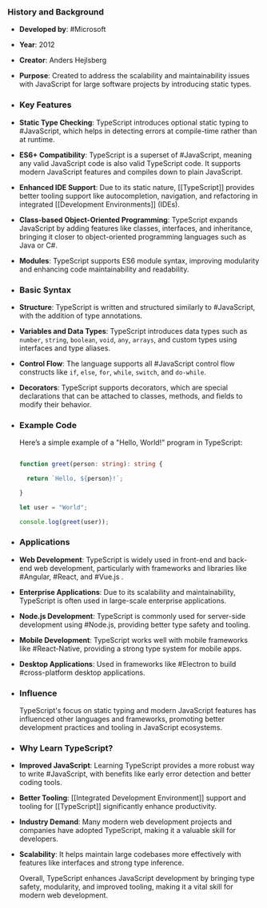 ### **History and Background**
- **Developed by**: #Microsoft
- **Year**: 2012
- **Creator**: Anders Hejlsberg
- **Purpose**: Created to address the scalability and maintainability issues with JavaScript for large software projects by introducing static types.
- ### **Key Features**
- **Static Type Checking**: TypeScript introduces optional static typing to #JavaScript, which helps in detecting errors at compile-time rather than at runtime.
- **ES6+ Compatibility**: TypeScript is a superset of #JavaScript, meaning any valid JavaScript code is also valid TypeScript code. It supports modern JavaScript features and compiles down to plain JavaScript.
- **Enhanced IDE Support**: Due to its static nature, [[TypeScript]] provides better tooling support like autocompletion, navigation, and refactoring in integrated [[Development Environments]] (IDEs).
- **Class-based Object-Oriented Programming**: TypeScript expands JavaScript by adding features like classes, interfaces, and inheritance, bringing it closer to object-oriented programming languages such as Java or C#.
- **Modules**: TypeScript supports ES6 module syntax, improving modularity and enhancing code maintainability and readability.
- ### **Basic Syntax**
- **Structure**: TypeScript is written and structured similarly to #JavaScript, with the addition of type annotations.
- **Variables and Data Types**: TypeScript introduces data types such as `number`, `string`, `boolean`, `void`, `any`, `arrays`, and custom types using interfaces and type aliases.
- **Control Flow**: The language supports all #JavaScript control flow constructs like `if`, `else`, `for`, `while`, `switch`, and `do-while`.
- **Decorators**: TypeScript supports decorators, which are special declarations that can be attached to classes, methods, and fields to modify their behavior.
- ### **Example Code**
  
  Here’s a simple example of a "Hello, World!" program in TypeScript:
  
  ```typescript
  
  function greet(person: string): string {
  
    return `Hello, ${person}!`;
  
  }
  
  let user = "World";
  
  console.log(greet(user));
  
  ```
- ### **Applications**
- **Web Development**: TypeScript is widely used in front-end and back-end web development, particularly with frameworks and libraries like #Angular, #React, and #Vue.js .
- **Enterprise Applications**: Due to its scalability and maintainability, TypeScript is often used in large-scale enterprise applications.
- **Node.js Development**: TypeScript is commonly used for server-side development using #Node.js, providing better type safety and tooling.
- **Mobile Development**: TypeScript works well with mobile frameworks like #React-Native, providing a strong type system for mobile apps.
- **Desktop Applications**: Used in frameworks like #Electron to build #cross-platform desktop applications.
- ### **Influence**
  
  TypeScript's focus on static typing and modern JavaScript features has influenced other languages and frameworks, promoting better development practices and tooling in JavaScript ecosystems.
- ### **Why Learn TypeScript?**
- **Improved JavaScript**: Learning TypeScript provides a more robust way to write #JavaScript, with benefits like early error detection and better coding tools.
- **Better Tooling**: [[Integrated Development Environment]] support and tooling for [[TypeScript]] significantly enhance productivity.
- **Industry Demand**: Many modern web development projects and companies have adopted TypeScript, making it a valuable skill for developers.
- **Scalability**: It helps maintain large codebases more effectively with features like interfaces and strong type inference.
  
  Overall, TypeScript enhances JavaScript development by bringing type safety, modularity, and improved tooling, making it a vital skill for modern web development.